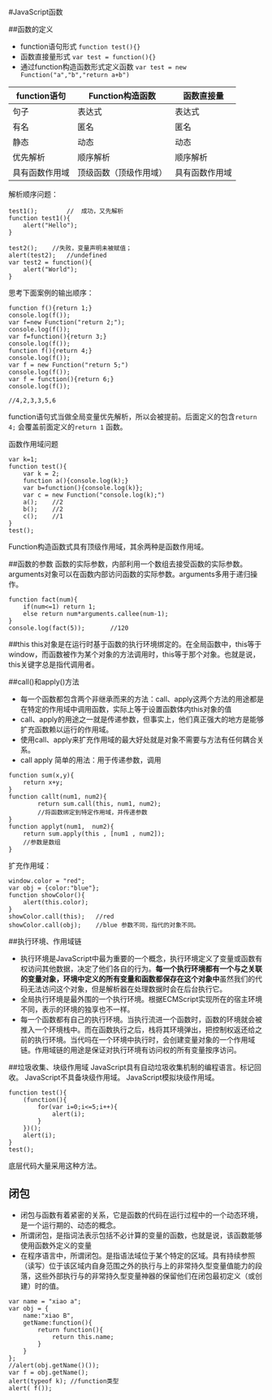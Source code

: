 #JavaScript函数

##函数的定义
- function语句形式
`function test(){}`
- 函数直接量形式
`var test = function(){}`
- 通过function构造函数形式定义函数
`var test = new Function("a","b","return a+b")`

function语句 | Function构造函数 | 函数直接量
----|------|----
句子 | 表达式  | 表达式
有名 | 匿名  | 匿名
静态 | 动态  | 动态
优先解析 | 顺序解析 | 顺序解析
具有函数作用域 | 顶级函数（顶级作用域）| 具有函数作用域

解析顺序问题：
```
test1();		//	成功，又先解析
function test1(){
	alert("Hello");
}

test2();	//失败，变量声明未被赋值；
alert(test2);	//undefined
var test2 = function(){
	alert("World");
}
```
思考下面案例的输出顺序：
```
function f(){return 1;}
console.log(f());
var f=new Function("return 2;");
console.log(f());
var f=function(){return 3;}
console.log(f());
function f(){return 4;}
console.log(f());
var f = new Function("return 5;")
console.log(f());
var f = function(){return 6;}
console.log(f());

//4,2,3,3,5,6
```
function语句式当做全局变量优先解析，所以会被提前。后面定义的包含`return 4;` 会覆盖前面定义的`return 1` 函数。

函数作用域问题
```
var k=1;
function test(){
	var k = 2;
	function a(){console.log(k);}
	var b=function(){console.log(k)};
	var c = new Function("console.log(k);")
	a();    //2
	b();    //2
	c();    //1
}
test();
```
Function构造函数式具有顶级作用域，其余两种是函数作用域。

##函数的参数
函数的实际参数，内部利用一个数组去接受函数的实际参数。arguments对象可以在函数内部访问函数的实际参数。arguments多用于递归操作。
```
function fact(num){
	if(num<=1) return 1;
	else return num*arguments.callee(num-1);
}
console.log(fact(5));		//120
```
##this
this对象是在运行时基于函数的执行环境绑定的。在全局函数中，this等于window，而函数被作为某个对象的方法调用时，this等于那个对象。也就是说，this关键字总是指代调用者。

##call()和apply()方法
- 每一个函数都包含两个非继承而来的方法：call、apply这两个方法的用途都是在特定的作用域中调用函数，实际上等于设置函数体内this对象的值
- call、apply的用途之一就是传递参数，但事实上，他们真正强大的地方是能够扩充函数赖以运行的作用域。
- 使用call、apply来扩充作用域的最大好处就是对象不需要与方法有任何耦合关系。
- call apply 简单的用法：用于传递参数，调用
```
function sum(x,y){
	return x+y;
}
function callt(num1, num2){
		return sum.call(this, num1, num2);
		//将函数绑定到特定作用域，并传递参数
}
function applyt(num1,  num2){
	return sum.apply(this , [num1 , num2]);
	//参数是数组
}
```
扩充作用域：
```
window.color = "red";
var obj = {color:"blue"};
function showColor(){
	alert(this.color);
}
showColor.call(this);	//red
showColor.call(obj);	//blue 参数不同，指代的对象不同。
```
##执行环境、作用域链
- 执行环境是JavaScript中最为重要的一个概念，执行环境定义了变量或函数有权访问其他数据，决定了他们各自的行为。**每一个执行环境都有一个与之关联的变量对象，环境中定义的所有变量和函数都保存在这个对象中**虽然我们的代码无法访问这个对象，但是解析器在处理数据时会在后台执行它。
- 全局执行环境是最外围的一个执行环境。根据ECMScript实现所在的宿主环境不同，表示的环境的独享也不一样。
- 每一个函数都有自己的执行环境。当执行流进一个函数时，函数的环境就会被推入一个环境栈中。而在函数执行之后，栈将其环境弹出，把控制权返还给之前的执行环境。当代吗在一个环境中执行时，会创建变量对象的一个作用域链。作用域链的用途是保证对执行环境有访问权的所有变量按序访问。


##垃圾收集、块级作用域
JavaScript具有自动垃圾收集机制的编程语言。标记回收。
JavaScript不具备块级作用域。
JavaScript模拟块级作用域。
```
function test(){
	(function(){
		for(var i=0;i<=5;i++){
			alert(i);
		}
	})();
	alert(i);
}
test();
```
底层代码大量采用这种方法。

## 闭包
- 闭包与函数有着紧密的关系，它是函数的代码在运行过程中的一个动态环境，是一个运行期的、动态的概念。
- 所谓闭包，是指词法表示包括不必计算的变量的函数，也就是说，该函数能够使用函数外定义的变量
- 在程序语言中，所谓闭包。是指语法域位于某个特定的区域。具有持续参照（读写）位于该区域内自身范围之外的执行与上的非常持久型变量值能力的段落，这些外部执行与的非常持久型变量神器的保留他们在闭包最初定义（或创建）时的值。

```
var name = "xiao a";
var obj = {
	name:"xiao B",
	getName:function(){
		return function(){
			return this.name;
		}
	}
};
//alert(obj.getName()());
var f = obj.getName();
alert(typeof k); //function类型
alert( f());
```


